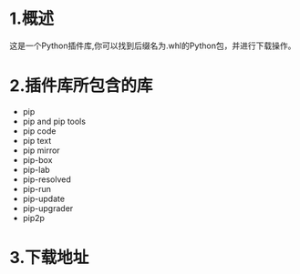 
# 1.概述
这是一个Python插件库,你可以找到后缀名为.whl的Python包，并进行下载操作。

# 2.插件库所包含的库
- pip
- pip and pip tools
- pip code
- pip text
- pip mirror
- pip-box
- pip-lab
- pip-resolved
- pip-run
- pip-update
- pip-upgrader
- pip2p

# 3.下载地址
